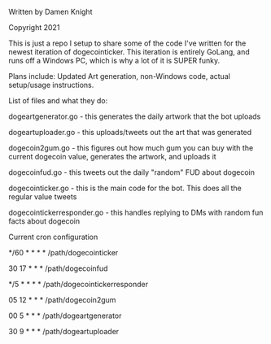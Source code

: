 Written by Damen Knight

Copyright 2021

This is just a repo I setup to share some of the code I've written for the newest iteration of dogecointicker.  This iteration is entirely GoLang, and runs off a Windows PC, which is why a lot of it is SUPER funky.

Plans include: Updated Art generation, non-Windows code, actual setup/usage instructions.

List of files and what they do:

dogeartgenerator.go - this generates the daily artwork that the bot uploads

dogeartuploader.go - this uploads/tweets out the art that was generated

dogecoin2gum.go - this figures out how much gum you can buy with the current dogecoin value, generates the artwork, and uploads it

dogecoinfud.go - this tweets out the daily "random" FUD about dogecoin

dogecointicker.go - this is the main code for the bot.  This does all the regular value tweets

dogecointickerresponder.go - this handles replying to DMs with random fun facts about dogecoin

Current cron configuration

*/60 * * * * /path/dogecointicker
  
30 17 * * * /path/dogecoinfud
  
*/5 * * * * /path/dogecointickerresponder
  
05 12 * * * /path/dogecoin2gum
  
00 5 * * * /path/dogeartgenerator
  
30 9 * * * /path/dogeartuploader

